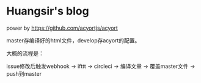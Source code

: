 # Huangsir's blog

power by https://github.com/acyortjs/acyort

master存编译好的html文件，develop存acyort的配置。

大概的流程是：

issue修改后触发webhook -> ifttt -> circleci -> 编译文章 -> 覆盖master文件 -> push到master
